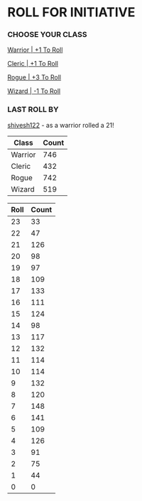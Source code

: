 # ROLL FOR INITIATIVE
### CHOOSE YOUR CLASS

[Warrior | +1 To Roll](https://github.com/benjaminsampica/benjaminsampica/issues/new?title=roll%7Cwarrior&body=Just+click+%27Create%27.)

[Cleric | +1 To Roll](https://github.com/benjaminsampica/benjaminsampica/issues/new?title=roll%7Ccleric&body=Just+click+%27Create%27.)

[Rogue | +3 To Roll](https://github.com/benjaminsampica/benjaminsampica/issues/new?title=roll%7Crogue&body=Just+click+%27Create%27.)

[Wizard | -1 To Roll](https://github.com/benjaminsampica/benjaminsampica/issues/new?title=roll%7Cwizard&body=Just+click+%27Create%27.)
### LAST ROLL BY
[shivesh122](https://www.github.com/shivesh122) - as a warrior rolled a 21!

|Class|Count|
|-|-|
|Warrior|746|
|Cleric|432|
|Rogue|742|
|Wizard|519|

|Roll|Count|
|-|-|
|23|33
|22|47
|21|126
|20|98
|19|97
|18|109
|17|133
|16|111
|15|124
|14|98
|13|117
|12|132
|11|114
|10|114
|9|132
|8|120
|7|148
|6|141
|5|109
|4|126
|3|91
|2|75
|1|44
|0|0
